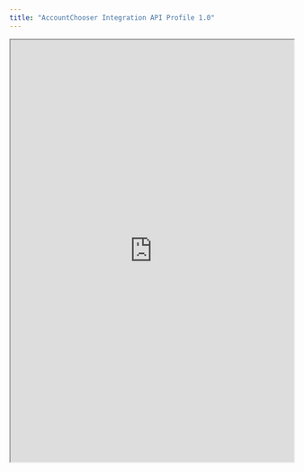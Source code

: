 ```yaml
---
title: "AccountChooser Integration API Profile 1.0"
---
```



<iframe height="750" width="100%" src="https://ewelton.github.io/ktest/wiki.html#AccountChooser%20Integration%20API%20Profile%201.0"></iframe>
